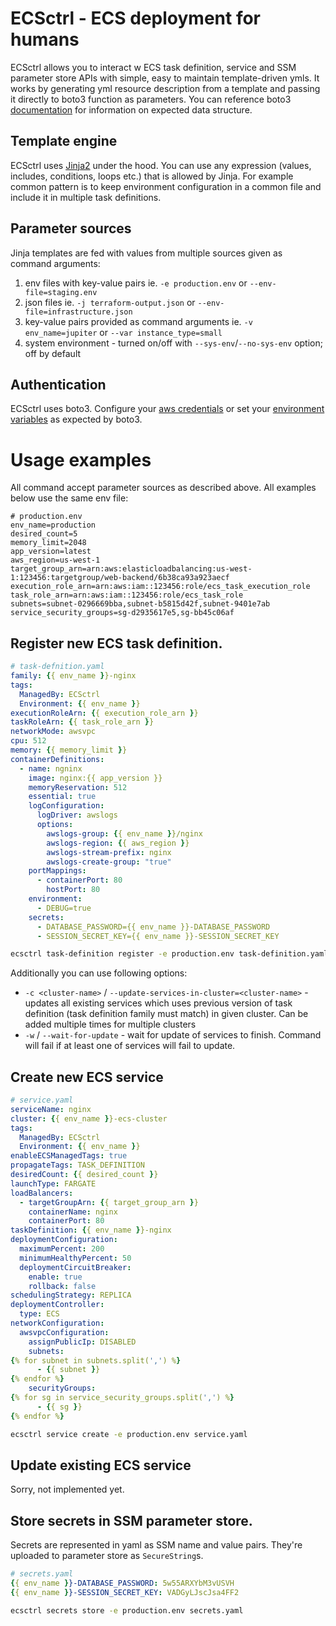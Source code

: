 ECSctrl - ECS deployment for humans
===


ECSctrl allows you to interact w ECS task definition, service and SSM parameter store APIs with simple, easy to maintain template-driven ymls. It works by generating yml resource description from a template and passing it directly to boto3 function as parameters. You can reference boto3 [documentation](https://boto3.amazonaws.com/v1/documentation/api/latest/reference/services/ecs.html) for information on expected data structure.

Template engine
---

ECSctrl uses [Jinja2](https://palletsprojects.com/p/jinja/) under the hood. You can use any expression (values, includes, conditions, loops etc.) that is allowed by Jinja. For example common pattern is to keep environment configuration in a common file and include it in multiple task definitions.

Parameter sources
---

Jinja templates are fed with values from multiple sources given as command arguments:

1. env files with key-value pairs ie. `-e production.env` or `--env-file=staging.env`
2. json files ie. `-j terraform-output.json` or `--env-file=infrastructure.json`
3. key-value pairs provided as command arguments ie. `-v env_name=jupiter` or `--var instance_type=small`
4. system environment - turned on/off with `--sys-env`/`--no-sys-env` option; off by default

Authentication
---

ECSctrl uses boto3. Configure your [aws credentials](https://boto3.amazonaws.com/v1/documentation/api/latest/guide/credentials.html#environment-variables) or set your [environment variables](https://boto3.amazonaws.com/v1/documentation/api/latest/guide/credentials.html#environment-variables) as expected by boto3.


Usage examples
===

All command accept parameter sources as described above. All examples below use the same env file:
```
# production.env
env_name=production
desired_count=5
memory_limit=2048
app_version=latest
aws_region=us-west-1
target_group_arn=arn:aws:elasticloadbalancing:us-west-1:123456:targetgroup/web-backend/6b38ca93a923aecf
execution_role_arn=arn:aws:iam::123456:role/ecs_task_execution_role
task_role_arn=arn:aws:iam::123456:role/ecs_task_role
subnets=subnet-0296669bba,subnet-b5815d42f,subnet-9401e7ab
service_security_groups=sg-d2935617e5,sg-bb45c06af
```

Register new ECS task definition.
---

```yaml
# task-defnition.yaml
family: {{ env_name }}-nginx
tags:
  ManagedBy: ECSctrl
  Environment: {{ env_name }}
executionRoleArn: {{ execution_role_arn }}
taskRoleArn: {{ task_role_arn }}
networkMode: awsvpc
cpu: 512
memory: {{ memory_limit }}
containerDefinitions:
  - name: ngninx
    image: nginx:{{ app_version }}
    memoryReservation: 512
    essential: true
    logConfiguration:
      logDriver: awslogs
      options:
        awslogs-group: {{ env_name }}/nginx
        awslogs-region: {{ aws_region }}
        awslogs-stream-prefix: nginx
        awslogs-create-group: "true"
    portMappings:
      - containerPort: 80
        hostPort: 80
    environment:
      - DEBUG=true
    secrets:
      - DATABASE_PASSWORD={{ env_name }}-DATABASE_PASSWORD
      - SESSION_SECRET_KEY={{ env_name }}-SESSION_SECRET_KEY
```

```bash
ecsctrl task-definition register -e production.env task-definition.yaml
```

Additionally you can use following options:
- `-c <cluster-name>` / `--update-services-in-cluster=<cluster-name>` - updates all existing services which uses previous version of task definition (task definition family must match) in given cluster. Can be added multiple times for multiple clusters
- `-w` / `--wait-for-update` - wait for update of services to finish. Command will fail if at least one of services will fail to update.

Create new ECS service
---

```yaml
# service.yaml
serviceName: nginx
cluster: {{ env_name }}-ecs-cluster
tags:
  ManagedBy: ECSctrl
  Environment: {{ env_name }}
enableECSManagedTags: true
propagateTags: TASK_DEFINITION
desiredCount: {{ desired_count }}
launchType: FARGATE
loadBalancers:
  - targetGroupArn: {{ target_group_arn }}
    containerName: nginx
    containerPort: 80
taskDefinition: {{ env_name }}-nginx
deploymentConfiguration:
  maximumPercent: 200
  minimumHealthyPercent: 50
  deploymentCircuitBreaker:
    enable: true
    rollback: false
schedulingStrategy: REPLICA
deploymentController:
  type: ECS
networkConfiguration:
  awsvpcConfiguration:
    assignPublicIp: DISABLED
    subnets:
{% for subnet in subnets.split(',') %}
      - {{ subnet }}
{% endfor %}
    securityGroups:
{% for sg in service_security_groups.split(',') %}
      - {{ sg }}
{% endfor %}
```

```bash
ecsctrl service create -e production.env service.yaml
```

Update existing ECS service
---

Sorry, not implemented yet.

Store secrets in SSM parameter store.
---

Secrets are represented in yaml as SSM name and value pairs. They're uploaded to parameter store as `SecureString`s.

```yaml
# secrets.yaml
{{ env_name }}-DATABASE_PASSWORD: 5w55ARXYbM3vUSVH
{{ env_name }}-SESSION_SECRET_KEY: VADGyLJscJsa4FF2
```

```bash
ecsctrl secrets store -e production.env secrets.yaml
```
